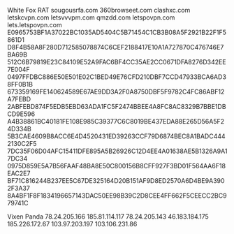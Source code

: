 White Fox RAT
sougousrfa.com
360browseet.com
clashxc.com
letskcvpn.com
letsvvvpm.com
qmzdd.com
letspovpn.com
lets.letspovpn.com
E0965753BF1A37022BC1035AD5404C5B71454C1CB3B08A5F2921B22F1F5861D1
D8F4B58A8F280D712585078874C6CEF2188417E10A1A727870C476746E7BA69B
512C6B79819E23C84109E52A9FAC6BF4CC35AE2CC0671DFA8276D342EE7E004F
0497FFDBC886E50E501E02C1BED49E76CFD210DBF7CCD47933BCA6AD38FF0B1B
673359169FE140624589E67AE9DD3A2F0A8750DBF5F9782C4FC86ABF12A7FEBD
2ABFEBD874F5EDB5EBD63ADA1FC5F2474BBEE4A8FC8AC8329B7BBE1DBCD9E596
A4B38861BC40181FE108E985C39377C6C8019BE437EDA88E265D56A5F24D334B
5B3CAE4609B8ACC6E4D4520431ED39263CCF79D6874BEC8A1BADC4442130C2F5
7DC35F06D04AFC15411DFE895A5B26926C12D4EE4A01638AE5B1326A9A17DC34
0975D859E5A7B56FAAF48BA8E50C800156B8CFF927F3BD01F564AA6F18EAC2E7
BF71C816244B237EE5C67DE325164D20B151AF9D8ED2570A6D4BE9A3902F3A37
8A4BF1F8F1834196657143DAC50EE98B39C2D8CEE4FF662F5CEECC2BC979741C

Vixen Panda
78.24.205.166
185.81.114.117
78.24.205.143
46.183.184.175
185.226.172.67
103.97.203.197
103.106.231.86

